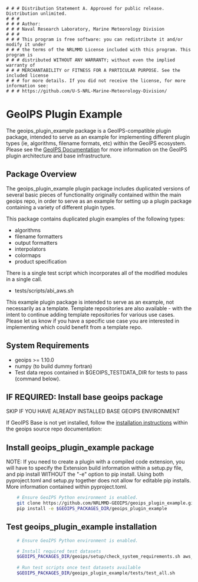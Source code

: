     # # # Distribution Statement A. Approved for public release. Distribution unlimited.
    # # #
    # # # Author:
    # # # Naval Research Laboratory, Marine Meteorology Division
    # # #
    # # # This program is free software: you can redistribute it and/or modify it under
    # # # the terms of the NRLMMD License included with this program. This program is
    # # # distributed WITHOUT ANY WARRANTY; without even the implied warranty of
    # # # MERCHANTABILITY or FITNESS FOR A PARTICULAR PURPOSE. See the included license
    # # # for more details. If you did not receive the license, for more information see:
    # # # https://github.com/U-S-NRL-Marine-Meteorology-Division/

GeoIPS Plugin Example
==========================

The geoips_plugin_example package is a GeoIPS-compatible plugin package, intended to serve as
an example for implementing different plugin types (ie, algorithms, filename formats, etc)
within the GeoIPS ecosystem. Please see the 
[GeoIPS Documentation](https://github.com/NRLMMD-GEOIPS/geoips#readme)
for more information on the GeoIPS plugin architecture and base infrastructure.

Package Overview
-----------------

The geoips_plugin_example plugin package includes duplicated versions of several
basic pieces of functionality originally contained within the main geoips repo,
in order to serve as an example for setting up a plugin package containing a variety of
different plugin types.

This package contains duplicated plugin examples of the following types:

* algorithms
* filename formatters
* output formatters
* interpolators
* colormaps
* product specification

There is a single test script which incorporates all of the modified modules in a single call.

* tests/scripts/abi_aws.sh

This example plugin package is intended to serve as an example, not necessarily as a template.
Template repositories are also available - with the intent to continue adding template repositories
for various use cases.  Please let us know if you have a specific use case you are interested in
implementing which could benefit from a template repo.

System Requirements
---------------------

* geoips >= 1.10.0
* numpy (to build dummy fortran)
* Test data repos contained in $GEOIPS_TESTDATA_DIR for tests to pass (command below).

IF REQUIRED: Install base geoips package
------------------------------------------------------------
SKIP IF YOU HAVE ALREADY INSTALLED BASE GEOIPS ENVIRONMENT 

If GeoIPS Base is not yet installed, follow the
[installation instructions](https://github.com/NRLMMD-GEOIPS/geoips#installation)
within the geoips source repo documentation:

Install geoips_plugin_example package
----------------------------------------
NOTE: If you need to create a plugin with a compiled code extension, you will have to
specify the Extension build information within a setup.py file, and pip install WITHOUT
the "-e" option to pip install. Using both pyproject.toml and setup.py together does
not allow for editable pip installs.  More information contained within pyproject.toml.

```bash
    # Ensure GeoIPS Python environment is enabled.
    git clone https://github.com/NRLMMD-GEOIPS/geoips_plugin_example.git $GEOIPS_PACKAGES_DIR/geoips_plugin_example
    pip install -e $GEOIPS_PACKAGES_DIR/geoips_plugin_example
```

Test geoips_plugin_example installation
-----------------------------------------
```bash
    # Ensure GeoIPS Python environment is enabled.

    # Install required test datasets
    $GEOIPS_PACKAGES_DIR/geoips/setup/check_system_requirements.sh aws_test_data abi_day_low_memory
    
    # Run test scripts once test datasets available
    $GEOIPS_PACKAGES_DIR/geoips_plugin_example/tests/test_all.sh
```
